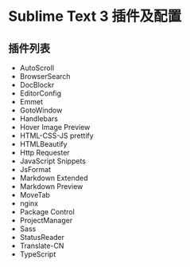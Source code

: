 # Sublime Text 3 插件及配置

## 插件列表
- AutoScroll
- BrowserSearch
- DocBlockr
- EditorConfig
- Emmet
- GotoWindow
- Handlebars
- Hover Image Preview
- HTML-CSS-JS prettify
- HTMLBeautify
- Http Requester
- JavaScript Snippets
- JsFormat
- Markdown Extended
- Markdown Preview
- MoveTab
- nginx
- Package Control
- ProjectManager
- Sass
- StatusReader
- Translate-CN
- TypeScript